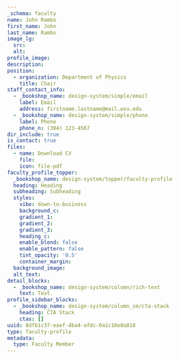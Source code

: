 ```yaml
---
_schema: faculty
name: John Rambo
first_name: John
last_name: Rambo
image_lg:
  src:
  alt:
profile_image:
description:
position:
  - organization: Department of Physics
    title: Chair
staff_contact_info:
  - _bookshop_name: design-system/simple/email
    label: Email
    address: firstname.lastname@mail.wvu.edu
  - _bookshop_name: design-system/simple/phone
    label: Phone
    phone_n: (304) 123-4567
dir_include: true
is_contact: true
files:
  - name: Download CV
    file:
    icon: file-pdf
faculty_profile_topper:
  _bookshop_name: design-system/topper/faculty-profile
  heading: Heading
  subheading: Subheading
  styles:
    vibe: down-to-business
    background_c:
    gradient_1:
    gradient_2:
    gradient_3:
    heading_c:
    enable_blend: false
    enable_pattern: false
    tint_opacity: '0.5'
    container_margin:
  background_image:
  alt_text:
detail_blocks:
  - _bookshop_name: design-system/column/rich-text
    text: Text.
profile_sidebar_blocks:
  - _bookshop_name: design-system/column_sm/cta-stack
    heading: CTA Stack
    ctas: []
uuid: 8dfb1c37-eaef-4ba4-afdc-0a1c10e8a818
type: faculty-profile
metadata:
  type: Faculty Member
---
```

